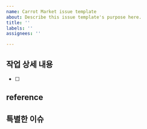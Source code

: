 ```yaml
---
name: Carrot Market issue template
about: Describe this issue template's purpose here.
title: ''
labels: ''
assignees: ''

---
```


## 

## 작업 상세 내용
- [ ]

## reference

## 특별한 이슈
